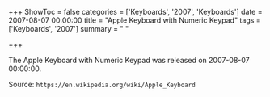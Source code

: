 +++
ShowToc = false
categories = ['Keyboards', '2007', 'Keyboards']
date = 2007-08-07 00:00:00
title = "Apple Keyboard with Numeric Keypad"
tags = ['Keyboards', '2007']
summary = " "

+++

The Apple Keyboard with Numeric Keypad was released on 2007-08-07 00:00:00.

Source: `https://en.wikipedia.org/wiki/Apple_Keyboard`
